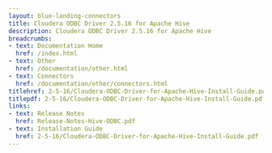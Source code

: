 ```yaml
---
layout: blue-landing-connectors
title: Cloudera ODBC Driver 2.5.16 for Apache Hive
description: Cloudera ODBC Driver 2.5.16 for Apache Hive
breadcrumbs:
- text: Documentation Home
  href: /index.html
- text: Other
  href: /documentation/other.html
- text: Connectors
  href: /documentation/other/connectors.html
titlehref: 2-5-16/Cloudera-ODBC-Driver-for-Apache-Hive-Install-Guide.pdf
titlepdf: 2-5-16/Cloudera-ODBC-Driver-for-Apache-Hive-Install-Guide.pdf
links:
- text: Release Notes
  href: Release-Notes-Hive-ODBC.pdf
- text: Installation Guide
  href: 2-5-16/Cloudera-ODBC-Driver-for-Apache-Hive-Install-Guide.pdf
---
```

